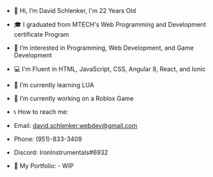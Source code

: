 - 👋 Hi, I’m David Schlenker, I'm 22 Years Old
- 🎓 I graduated from MTECH's Web Programming and Development certificate Program
- 👀 I’m interested in Programming, Web Development, and Game Development
- 💻 I'm Fluent in HTML, JavaScript, CSS, Angular 8, React, and Ionic
- 🧠 I’m currently learning LUA
- 🦺 I’m currently working on a Roblox Game
- 📞 How to reach me:
- Email: david.schlenker.webdev@gmail.com
- Phone: (951)-833-3409
- Discord: IronInstrumentals#6932


- 📂 My Portfolio:
      - WIP
